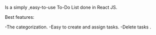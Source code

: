 Is a simply ,easy-to-use To-Do List done in React JS.

Best features:

-The categorization.
-Easy to create and assign tasks.
-Delete tasks .
